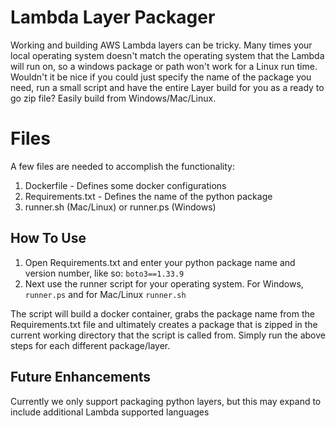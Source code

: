 # Lambda Layer Packager

Working and building AWS Lambda layers can be tricky. Many times your local operating system doesn't match the operating system that the Lambda will run on, so a windows package or path won't work for a Linux run time. Wouldn't it be nice if you could just specify the name of the package you need, run a small script and have the entire Layer build for you as a ready to go zip file? Easily build from Windows/Mac/Linux. 


# Files

A few files are needed to accomplish the functionality:

 1. Dockerfile - Defines some docker configurations
 2. Requirements.txt - Defines the name of the python package
 3. runner.sh (Mac/Linux) or runner.ps (Windows) 

## How To Use

1. Open Requirements.txt and enter your python package name and version number, like so: `boto3==1.33.9`
2. Next use the runner script for your operating system. For Windows, `runner.ps` and for Mac/Linux `runner.sh`

The script will build a docker container, grabs the package name from the Requirements.txt file and ultimately creates a package that is zipped in the current working directory that the script is called from. Simply run the above steps for each different package/layer. 
## Future Enhancements

Currently we only support packaging python layers, but this may expand to include additional Lambda supported languages